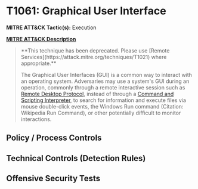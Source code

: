 # T1061: Graphical User Interface
**MITRE ATT&CK Tactic(s):** Execution

**[MITRE ATT&CK Description](https://attack.mitre.org/techniques/T1061)**
<blockquote>**This technique has been deprecated. Please use [Remote Services](https://attack.mitre.org/techniques/T1021) where appropriate.**

The Graphical User Interfaces (GUI) is a common way to interact with an operating system. Adversaries may use a system's GUI during an operation, commonly through a remote interactive session such as [Remote Desktop Protocol](https://attack.mitre.org/techniques/T1076), instead of through a [Command and Scripting Interpreter](https://attack.mitre.org/techniques/T1059), to search for information and execute files via mouse double-click events, the Windows Run command (Citation: Wikipedia Run Command), or other potentially difficult to monitor interactions.</blockquote>

## Policy / Process Controls
## Technical Controls (Detection Rules)

## Offensive Security Tests
